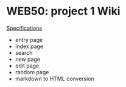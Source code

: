 # WEB50: project 1 Wiki
[Specifications](https://cs50.harvard.edu/web/2020/projects/1/wiki/)
* entry page
* index page
* search
* new page
* edit page
* random page
* markdown to HTML conversion 
